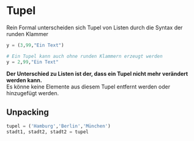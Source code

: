 # Tupel

Rein Formal unterscheiden sich Tupel von Listen durch die Syntax der runden Klammer

```python
y = (3,99,"Ein Text")

# Ein Tupel kann auch ohne runden Klammern erzeugt werden
y = 2,99,"Ein Text"
```
**Der Unterschied zu Listen ist der, dass ein Tupel nicht mehr verändert werden kann.**  
Es könne keine Elemente aus diesem Tupel entfernt werden oder hinzugefügt werden.

## Unpacking
```python
tupel = ('Hamburg','Berlin','München')
stadt1, stadt2, stadt2 = tupel
```